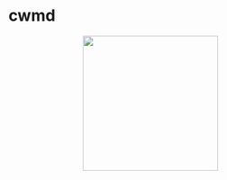 # cwmd

<p align="center">
    <img src="http://upload.ouliu.net/i/20200108223104s83zq.png" width="240">
</p>
